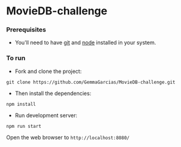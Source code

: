 # MovieDB-challenge

### Prerequisites
* You'll need to have [git](https://git-scm.com/) and [node](https://nodejs.org/en/) installed in your system.

### To run
* Fork and clone the project:

```
git clone https://github.com/GemmaGarcias/MovieDB-challenge.git
```

* Then install the dependencies:

```
npm install
```

* Run development server:

```
npm run start
```

Open the web browser to `http://localhost:8080/`
